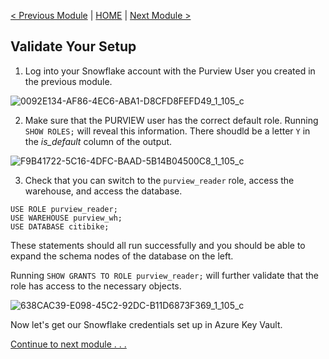 [< Previous Module](../modules/module01.md) | [HOME](../README.md) | [Next Module >](../modules/module03.md)

## Validate Your Setup

1. Log into your Snowflake account with the Purview User you created in the previous module.

![0092E134-AF86-4EC6-ABA1-D8CFD8FEFD49_1_105_c](https://user-images.githubusercontent.com/83224172/144627007-4baaa709-41f6-40c3-9510-8d6196fe3b78.jpeg)

2. Make sure that the PURVIEW user has the correct default role. Running `SHOW ROLES;` will reveal this information. There shoudld be a letter `Y` in the _is_default_ column of the output.

![F9B41722-5C16-4DFC-BAAD-5B14B04500C8_1_105_c](https://user-images.githubusercontent.com/83224172/144631155-96f34087-6a5e-4466-8d52-94f447f85fd3.jpeg)

3. Check that you can switch to the `purview_reader` role, access the warehouse, and access the database.

```
USE ROLE purview_reader;
USE WAREHOUSE purview_wh;
USE DATABASE citibike;
```

These statements should all run successfully and you should be able to expand the schema nodes of the database on the left.

Running `SHOW GRANTS TO ROLE purview_reader;` will further validate that the role has access to the necessary objects.

![638CAC39-E098-45C2-92DC-B11D6873F369_1_105_c](https://user-images.githubusercontent.com/83224172/144632906-2dbee031-c18b-4f8a-ac19-086f28e4a9a9.jpeg)

Now let's get our Snowflake credentials set up in Azure Key Vault.


[Continue to next module . . .](../modules/module03.md)
